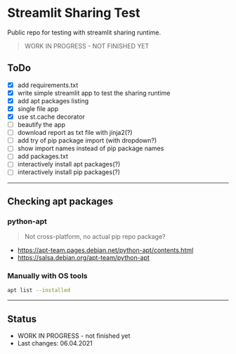 # Streamlit Sharing Test

Public repo for testing with streamlit sharing runtime.

> WORK IN PROGRESS - NOT FINISHED YET

## ToDo

- [x] add requirements.txt
- [x] write simple streamlit app to test the sharing runtime
- [x] add apt packages listing
- [x] single file app
- [x] use st.cache decorator
- [ ] beautify the app
- [ ] download report as txt file with jinja2(?)
- [ ] add try of pip package import (with dropdown?)
- [ ] show import names instead of pip package names
- [ ] add packages.txt
- [ ] interactively install apt packages(?)
- [ ] interactively install pip packages(?)

---

## Checking apt packages

### python-apt

> Not cross-platform, no actual pip repo package?

- <https://apt-team.pages.debian.net/python-apt/contents.html>
- <https://salsa.debian.org/apt-team/python-apt>

### Manually with OS tools

```sh
apt list --installed
```

---

## Status

- WORK IN PROGRESS - not finished yet
- Last changes: 06.04.2021

